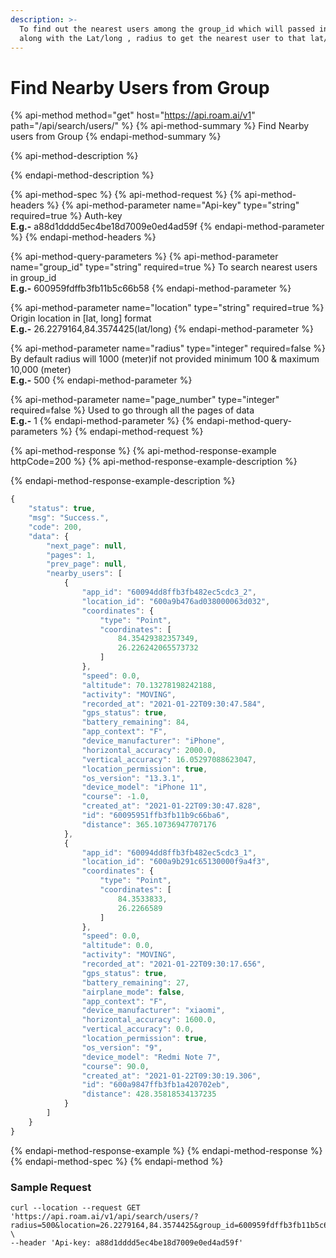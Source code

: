 ```yaml
---
description: >-
  To find out the nearest users among the group_id which will passed in url
  along with the Lat/long , radius to get the nearest user to that lat/long.
---
```


# Find Nearby Users from Group

{% api-method method="get" host="https://api.roam.ai/v1" path="/api/search/users/" %}
{% api-method-summary %}
Find Nearby users from Group
{% endapi-method-summary %}

{% api-method-description %}

{% endapi-method-description %}

{% api-method-spec %}
{% api-method-request %}
{% api-method-headers %}
{% api-method-parameter name="Api-key" type="string" required=true %}
Auth-key  
**E.g.-** a88d1dddd5ec4be18d7009e0ed4ad59f
{% endapi-method-parameter %}
{% endapi-method-headers %}

{% api-method-query-parameters %}
{% api-method-parameter name="group\_id" type="string" required=true %}
To search nearest users in group\_id  
**E.g.-** 600959fdffb3fb11b5c66b58
{% endapi-method-parameter %}

{% api-method-parameter name="location" type="string" required=true %}
Origin location in \[lat, long\] format  
**E.g.-** 26.2279164,84.3574425\(lat/long\)
{% endapi-method-parameter %}

{% api-method-parameter name="radius" type="integer" required=false %}
By default radius will 1000 \(meter\)if not provided minimum 100 & maximum 10,000 \(meter\)  
**E.g.-** 500
{% endapi-method-parameter %}

{% api-method-parameter name="page\_number" type="integer" required=false %}
Used to go through all the pages of data  
**E.g.-** 1 
{% endapi-method-parameter %}
{% endapi-method-query-parameters %}
{% endapi-method-request %}

{% api-method-response %}
{% api-method-response-example httpCode=200 %}
{% api-method-response-example-description %}

{% endapi-method-response-example-description %}

```javascript
{
    "status": true,
    "msg": "Success.",
    "code": 200,
    "data": {
        "next_page": null,
        "pages": 1,
        "prev_page": null,
        "nearby_users": [
            {
                "app_id": "60094dd8ffb3fb482ec5cdc3_2",
                "location_id": "600a9b476ad038000063d032",
                "coordinates": {
                    "type": "Point",
                    "coordinates": [
                        84.35429382357349,
                        26.226242065573732
                    ]
                },
                "speed": 0.0,
                "altitude": 70.13278198242188,
                "activity": "MOVING",
                "recorded_at": "2021-01-22T09:30:47.584",
                "gps_status": true,
                "battery_remaining": 84,
                "app_context": "F",
                "device_manufacturer": "iPhone",
                "horizontal_accuracy": 2000.0,
                "vertical_accuracy": 16.05297088623047,
                "location_permission": true,
                "os_version": "13.3.1",
                "device_model": "iPhone 11",
                "course": -1.0,
                "created_at": "2021-01-22T09:30:47.828",
                "id": "60095951ffb3fb11b9c66ba6",
                "distance": 365.10736947707176
            },
            {
                "app_id": "60094dd8ffb3fb482ec5cdc3_1",
                "location_id": "600a9b291c65130000f9a4f3",
                "coordinates": {
                    "type": "Point",
                    "coordinates": [
                        84.3533833,
                        26.2266589
                    ]
                },
                "speed": 0.0,
                "altitude": 0.0,
                "activity": "MOVING",
                "recorded_at": "2021-01-22T09:30:17.656",
                "gps_status": true,
                "battery_remaining": 27,
                "airplane_mode": false,
                "app_context": "F",
                "device_manufacturer": "xiaomi",
                "horizontal_accuracy": 1600.0,
                "vertical_accuracy": 0.0,
                "location_permission": true,
                "os_version": "9",
                "device_model": "Redmi Note 7",
                "course": 90.0,
                "created_at": "2021-01-22T09:30:19.306",
                "id": "600a9847ffb3fb1a420702eb",
                "distance": 428.35818534137235
            }
        ]
    }
}
```
{% endapi-method-response-example %}
{% endapi-method-response %}
{% endapi-method-spec %}
{% endapi-method %}

### Sample Request <a id="Sample-Request.2"></a>

```text
curl --location --request GET 'https://api.roam.ai/v1/api/search/users/?radius=500&location=26.2279164,84.3574425&group_id=600959fdffb3fb11b5c66b58' \
--header 'Api-key: a88d1dddd5ec4be18d7009e0ed4ad59f'
```

